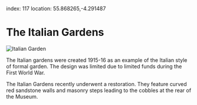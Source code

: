 index: 117
location: 55.868265,-4.291487

# The Italian Gardens

![Italian Garden](italian-garden.jpg)

The Italian gardens were created 1915-16 as an example of the Italian
style of formal garden.  The design was limited due to limited funds
during the First World War.

The Italian Gardens recently underwent a restoration.  They feature curved red
sandstone walls and masonry steps leading to the cobbles at the rear
of the Museum.

